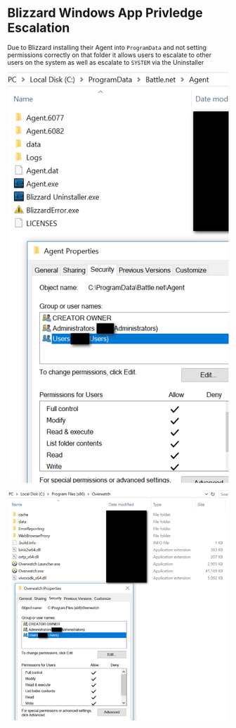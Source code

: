 # Blizzard Windows App Privledge Escalation

Due to Blizzard installing their Agent into `ProgramData` and not setting permissions correctly on that folder it allows users to escalate to other users on the system as well as escalate to `SYSTEM` via the Uninstaller

![](blizzard_vuln.png)

![](blizzard_vuln2.png)
